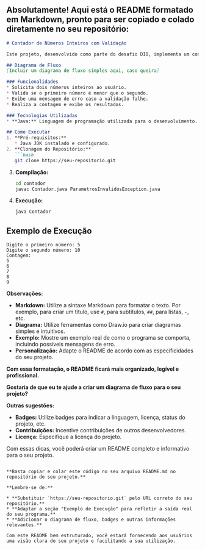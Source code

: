 ## Absolutamente! Aqui está o README formatado em Markdown, pronto para ser copiado e colado diretamente no seu repositório:

```markdown
# Contador de Números Inteiros com Validação

Este projeto, desenvolvido como parte do desafio DIO, implementa um contador simples em Java. O programa solicita dois números inteiros ao usuário e exibe uma contagem crescente entre eles, desde que o primeiro seja menor que o segundo.

## Diagrama de Fluxo
[Incluir um diagrama de fluxo simples aqui, caso queira]

### Funcionalidades
* Solicita dois números inteiros ao usuário.
* Valida se o primeiro número é menor que o segundo.
* Exibe uma mensagem de erro caso a validação falhe.
* Realiza a contagem e exibe os resultados.

### Tecnologias Utilizadas
* **Java:** Linguagem de programação utilizada para o desenvolvimento.

## Como Executar
1. **Pré-requisitos:**
   * Java JDK instalado e configurado.
2. **Clonagem do Repositório:**
   ```bash
   git clone https://seu-repositorio.git
   ```
3. **Compilação:**
   ```bash
   cd contador
   javac Contador.java ParametrosInvalidosException.java
   ```
4. **Execução:**
   ```bash
   java Contador
   ```

## Exemplo de Execução
```
Digite o primeiro número: 5
Digite o segundo número: 10
Contagem:
5
6
7
8
9
```

**Observações:**

* **Markdown:** Utilize a sintaxe Markdown para formatar o texto. Por exemplo, para criar um título, use `#`, para subtítulos, `##`, para listas, `-`, etc.
* **Diagrama:** Utilize ferramentas como Draw.io para criar diagramas simples e intuitivos.
* **Exemplo:** Mostre um exemplo real de como o programa se comporta, incluindo possíveis mensagens de erro.
* **Personalização:** Adapte o README de acordo com as especificidades do seu projeto.

**Com essa formatação, o README ficará mais organizado, legível e profissional.**

**Gostaria de que eu te ajude a criar um diagrama de fluxo para o seu projeto?**

**Outras sugestões:**

* **Badges:** Utilize badges para indicar a linguagem, licença, status do projeto, etc.
* **Contribuições:** Incentive contribuições de outros desenvolvedores.
* **Licença:** Especifique a licença do projeto.

Com essas dicas, você poderá criar um README completo e informativo para o seu projeto.
```

**Basta copiar e colar este código no seu arquivo README.md no repositório do seu projeto.**

**Lembre-se de:**

* **Substituir `https://seu-repositorio.git` pelo URL correto do seu repositório.**
* **Adaptar a seção "Exemplo de Execução" para refletir a saída real do seu programa.**
* **Adicionar o diagrama de fluxo, badges e outras informações relevantes.**

Com este README bem estruturado, você estará fornecendo aos usuários uma visão clara do seu projeto e facilitando a sua utilização. 

